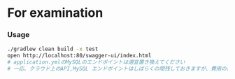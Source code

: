 # For examination

### Usage

```bash
./gradlew clean build -x test
open http://localhost:80/swagger-ui/index.html
# application.ymlのMySQLのエンドポイントは適宜置き換えてください
# 一応、クラウド上のAPI,MySQL エンドポイントはしばらくの間残しておきますが、費用の都合上2~3日いないに削除します (APIエンドポイントも同様)
```